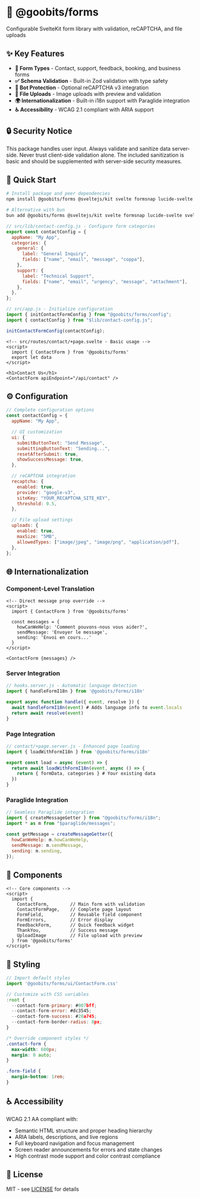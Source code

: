# 📝 @goobits/forms

Configurable SvelteKit form library with validation, reCAPTCHA, and file uploads

## ✨ Key Features

- **🎨 Form Types** - Contact, support, feedback, booking, and business forms
- **✅ Schema Validation** - Built-in Zod validation with type safety
- **🔐 Bot Protection** - Optional reCAPTCHA v3 integration
- **📎 File Uploads** - Image uploads with preview and validation
- **🌍 Internationalization** - Built-in i18n support with Paraglide integration
- **♿ Accessibility** - WCAG 2.1 compliant with ARIA support

## 🔒 Security Notice

This package handles user input. Always validate and sanitize data server-side. Never trust client-side validation alone. The included sanitization is basic and should be supplemented with server-side security measures.

## 🚀 Quick Start

```bash
# Install package and peer dependencies
npm install @goobits/forms @sveltejs/kit svelte formsnap lucide-svelte sveltekit-superforms zod

# Alternative with bun
bun add @goobits/forms @sveltejs/kit svelte formsnap lucide-svelte sveltekit-superforms zod
```

```js
// src/lib/contact-config.js - Configure form categories
export const contactConfig = {
  appName: "My App",
  categories: {
    general: {
      label: "General Inquiry",
      fields: ["name", "email", "message", "coppa"],
    },
    support: {
      label: "Technical Support",
      fields: ["name", "email", "urgency", "message", "attachment"],
    },
  },
};
```

```js
// src/app.js - Initialize configuration
import { initContactFormConfig } from "@goobits/forms/config";
import { contactConfig } from "$lib/contact-config.js";

initContactFormConfig(contactConfig);
```

```svelte
<!-- src/routes/contact/+page.svelte - Basic usage -->
<script>
  import { ContactForm } from '@goobits/forms'
  export let data
</script>

<h1>Contact Us</h1>
<ContactForm apiEndpoint="/api/contact" />
```

## ⚙️ Configuration

```js
// Complete configuration options
const contactConfig = {
  appName: "My App",

  // UI customization
  ui: {
    submitButtonText: "Send Message",
    submittingButtonText: "Sending...",
    resetAfterSubmit: true,
    showSuccessMessage: true,
  },

  // reCAPTCHA integration
  recaptcha: {
    enabled: true,
    provider: "google-v3",
    siteKey: "YOUR_RECAPTCHA_SITE_KEY",
    threshold: 0.5,
  },

  // File upload settings
  uploads: {
    enabled: true,
    maxSize: "5MB",
    allowedTypes: ["image/jpeg", "image/png", "application/pdf"],
  },
};
```

## 🌐 Internationalization

### Component-Level Translation

```svelte
<!-- Direct message prop override -->
<script>
  import { ContactForm } from '@goobits/forms'

  const messages = {
    howCanWeHelp: 'Comment pouvons-nous vous aider?',
    sendMessage: 'Envoyer le message',
    sending: 'Envoi en cours...'
  }
</script>

<ContactForm {messages} />
```

### Server Integration

```js
// hooks.server.js - Automatic language detection
import { handleFormI18n } from '@goobits/forms/i18n'

export async function handle({ event, resolve }) {
  await handleFormI18n(event) # Adds language info to event.locals
  return await resolve(event)
}
```

### Page Integration

```js
// contact/+page.server.js - Enhanced page loading
import { loadWithFormI18n } from '@goobits/forms/i18n'

export const load = async (event) => {
  return await loadWithFormI18n(event, async () => {
    return { formData, categories } # Your existing data
  })
}
```

### Paraglide Integration

```js
// Seamless Paraglide integration
import { createMessageGetter } from "@goobits/forms/i18n";
import * as m from "$paraglide/messages";

const getMessage = createMessageGetter({
  howCanWeHelp: m.howCanWeHelp,
  sendMessage: m.sendMessage,
  sending: m.sending,
});
```

## 🧩 Components

```svelte
<!-- Core components -->
<script>
  import {
    ContactForm,        // Main form with validation
    ContactFormPage,    // Complete page layout
    FormField,          // Reusable field component
    FormErrors,         // Error display
    FeedbackForm,       // Quick feedback widget
    ThankYou,           // Success message
    UploadImage         // File upload with preview
  } from '@goobits/forms'
</script>
```

## 🎨 Styling

```js
// Import default styles
import '@goobits/forms/ui/ContactForm.css'

// Customize with CSS variables
:root {
  --contact-form-primary: #007bff;
  --contact-form-error: #dc3545;
  --contact-form-success: #28a745;
  --contact-form-border-radius: 8px;
}
```

```css
/* Override component styles */
.contact-form {
  max-width: 600px;
  margin: 0 auto;
}

.form-field {
  margin-bottom: 1rem;
}
```

## ♿ Accessibility

WCAG 2.1 AA compliant with:

- Semantic HTML structure and proper heading hierarchy
- ARIA labels, descriptions, and live regions
- Full keyboard navigation and focus management
- Screen reader announcements for errors and state changes
- High contrast mode support and color contrast compliance

## 📝 License

MIT - see [LICENSE](LICENSE) for details
